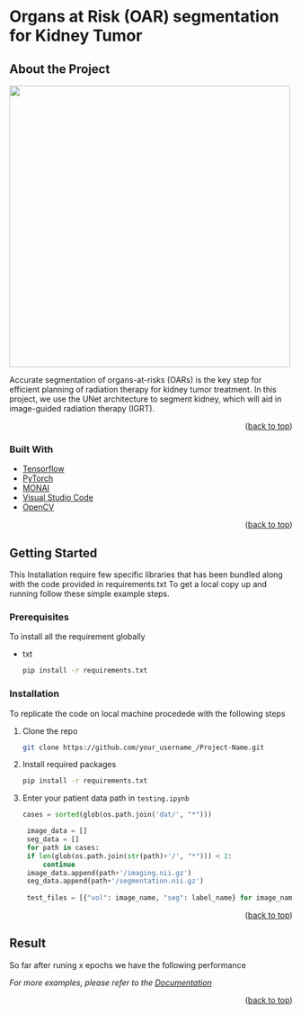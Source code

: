 # Organs at Risk (OAR) segmentation for Kidney Tumor

## About the Project
<a name="readme-top"></a>

<img src="https://user-images.githubusercontent.com/76595496/197849478-a415a116-0340-4174-adff-b36b4d5b9b20.png" width="500">


Accurate segmentation of organs-at-risks (OARs) is the key step for efficient planning of radiation therapy for kidney tumor treatment. In this project, we use the UNet architecture to segment kidney, which will aid in image-guided radiation therapy (IGRT). 

<p align="right">(<a href="#readme-top">back to top</a>)</p>

### Built With


* [Tensorflow](https://www.tensorflow.org/)
* [PyTorch](https://pytorch.org/)
* [MONAI](https://monai.io/)
* [Visual Studio Code](https://code.visualstudio.com/)
* [OpenCV](https://opencv.org/)

<p align="right">(<a href="#readme-top">back to top</a>)</p>


<!-- GETTING STARTED -->
## Getting Started

This Installation require few specific libraries that has been bundled along with the code provided in requirements.txt
To get a local copy up and running follow these simple example steps.

### Prerequisites

To install all the requirement globally
* txt
  ```sh
  pip install -r requirements.txt
  ```

### Installation

To replicate the code on local machine procedede with the following steps

1. Clone the repo
   ```sh
   git clone https://github.com/your_username_/Project-Name.git
   ```
2. Install required packages
   ```sh
   pip install -r requirements.txt
   ```
3. Enter your patient data path in `testing.ipynb`
   ```python
   cases = sorted(glob(os.path.join('dat/', "*")))

    image_data = []
    seg_data = []
    for path in cases:
    if len(glob(os.path.join(str(path)+'/', "*"))) < 2:
        continue
    image_data.append(path+'/imaging.nii.gz')
    seg_data.append(path+'/segmentation.nii.gz')
    
    test_files = [{"vol": image_name, "seg": label_name} for image_name,label_name in zip(image_data, seg_data)]
   ```

<p align="right">(<a href="#readme-top">back to top</a>)</p>



<!-- USAGE EXAMPLES -->
## Result

So far after runing x epochs we have the following performance



_For more examples, please refer to the [Documentation](https://example.com)_

<p align="right">(<a href="#readme-top">back to top</a>)</p>